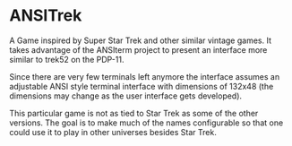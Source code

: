 # ANSITrek
A Game inspired by Super Star Trek and other similar vintage games.  It
takes advantage of the ANSIterm project to present an interface more similar
to trek52 on the PDP-11.

Since there are very few terminals left anymore the interface assumes
an adjustable ANSI style terminal interface with dimensions of 132x48
(the dimensions may change as the user interface gets developed).

This particular game is not as tied to Star Trek as some of the other versions.
The goal is to make much of the names configurable so that one could use it
to play in other universes besides Star Trek.
